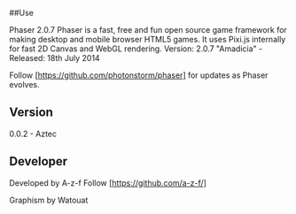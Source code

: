 ##Use

Phaser 2.0.7
Phaser is a fast, free and fun open source game framework for making desktop and mobile browser HTML5 games. It uses Pixi.js internally for fast 2D Canvas and WebGL rendering.
Version: 2.0.7 "Amadicia" - Released: 18th July 2014

Follow [https://github.com/photonstorm/phaser] for updates as Phaser evolves.

## Version

0.0.2 - Aztec

## Developer

Developed by A-z-f
Follow [https://github.com/a-z-f/]

Graphism by Watouat
